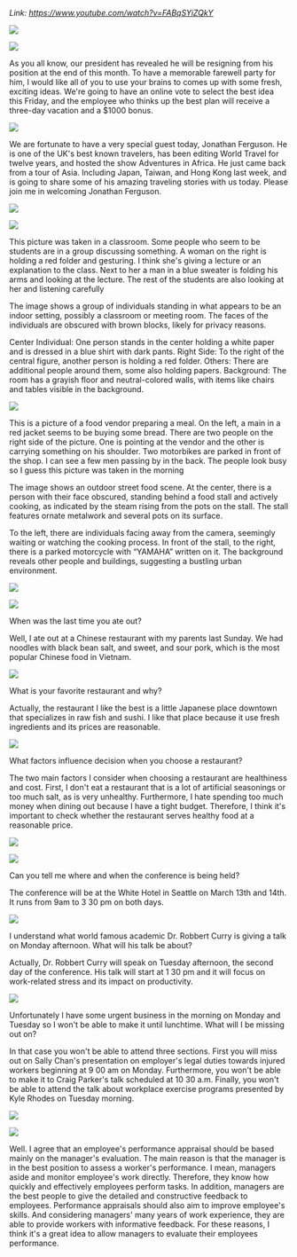 _Link: https://www.youtube.com/watch?v=FABqSYiZQkY_

![](./Images/mock-test-4-1.png)

![](./Images/mock-test-4-2.png)

As you all know, our president has revealed he will be resigning from his position at the end of this month. To have a memorable farewell party for him, I would like all of you to use your brains to comes up with some fresh, exciting ideas. We're going to have an online vote to select the best idea this Friday, and the employee who thinks up the best plan will receive a three-day vacation and a $1000 bonus.

![](./Images/mock-test-4-3.png)

We are fortunate to have a very special guest today, Jonathan Ferguson. He is one of the UK's best known travelers, has been editing World Travel for twelve years, and hosted the show Adventures in Africa. He just came back from a tour of Asia. Including Japan, Taiwan, and Hong Kong last week, and is going to share some of his amazing traveling stories with us today. Please join me in welcoming Jonathan Ferguson.

![](./Images/mock-test-4-4.png)

![](./Images/mock-test-4-5.png)

This picture was taken in a classroom. Some people who seem to be students are in a group discussing something. A woman on the right is holding a red folder and gesturing. I think she's giving a lecture or an explanation to the class. Next to her a man in a blue sweater is folding his arms and looking at the lecture. The rest of the students are also looking at her and listening carefully


The image shows a group of individuals standing in what appears to be an indoor setting, possibly a classroom or meeting room. The faces of the individuals are obscured with brown blocks, likely for privacy reasons.

Center Individual: One person stands in the center holding a white paper and is dressed in a blue shirt with dark pants.
Right Side: To the right of the central figure, another person is holding a red folder.
Others: There are additional people around them, some also holding papers.
Background: The room has a grayish floor and neutral-colored walls, with items like chairs and tables visible in the background.

![](./Images/mock-test-4-16.png)

This is a picture of a food vendor preparing a meal. On the left, a main in a red jacket seems to be buying some bread. There are two people on the right side of the picture. One is pointing at the vendor and the other is carrying something on his shoulder. Two motorbikes are parked in front of the shop. I can see a few men passing by in the back. The people look busy so I guess this picture was taken in the morning

The image shows an outdoor street food scene. At the center, there is a person with their face obscured, standing behind a food stall and actively cooking, as indicated by the steam rising from the pots on the stall. The stall features ornate metalwork and several pots on its surface.

To the left, there are individuals facing away from the camera, seemingly waiting or watching the cooking process. In front of the stall, to the right, there is a parked motorcycle with “YAMAHA” written on it. The background reveals other people and buildings, suggesting a bustling urban environment.

![](./Images/mock-test-4-6.png)

![](./Images/mock-test-4-7.png)

When was the last time you ate out?

Well, I ate out at a Chinese restaurant with my parents last Sunday. We had noodles with black bean salt, and sweet, and sour pork, which is the most popular Chinese food in Vietnam.


![](./Images/mock-test-4-8.png)

What is your favorite restaurant and why?

Actually, the restaurant I like the best is a little Japanese place downtown that specializes in raw fish and sushi. I like that place because it use fresh ingredients and its prices are reasonable.


![](./Images/mock-test-4-9.png)

What factors influence decision when you choose a restaurant?

The two main factors I consider when choosing a restaurant are healthiness and cost. First, I don't eat a restaurant that is a lot of artificial seasonings or too much salt, as is very unhealthy. Furthermore, I hate spending too much money when dining out because I have a tight budget. Therefore, I think it's important to check whether the restaurant serves healthy food at a reasonable price.


![](./Images/mock-test-4-10.png)


![](./Images/mock-test-4-11.png)

Can you tell me where and when the conference is being held?

The conference will be at the White Hotel in Seattle on March 13th and 14th. It runs from 9am to 3 30 pm on both days. 


![](./Images/mock-test-4-12.png)

I understand what world famous academic Dr. Robbert Curry is giving a talk on Monday afternoon. What will his talk be about?

Actually, Dr. Robbert Curry will speak on Tuesday afternoon, the second day of the conference. His talk will start at 1 30 pm and it will focus on work-related stress and its impact on productivity.

![](./Images/mock-test-4-13.png)

Unfortunately I have some urgent business in the morning on Monday and Tuesday so I won't be able to make it until lunchtime. What will I be missing out on?

In that case you won't be able to attend three sections. First you will miss out on Sally Chan's presentation on employer's legal duties towards injured workers beginning at 9 00 am on Monday. Furthermore, you won't be able to make it to Craig Parker's talk scheduled at 10 30 a.m. Finally, you won't be able to attend the talk about workplace exercise programs presented by Kyle Rhodes on Tuesday morning.

![](./Images/mock-test-4-14.png)

![](./Images/mock-test-4-15.png)

Well. I agree that an employee's performance appraisal should be based mainly on the manager's evaluation. The main reason is that the manager is in the best position to assess a worker's performance. I mean, managers aside and monitor employee's work directly. Therefore, they know how quickly and effectively employees perform tasks. In addition, managers are the best people to give the detailed and constructive feedback to employees. Performance appraisals should also aim to improve employee's skills. And considering managers' many years of work experience, they are able to provide workers with informative feedback. For these reasons, I think it's a great idea to allow managers to evaluate their employees performance.
